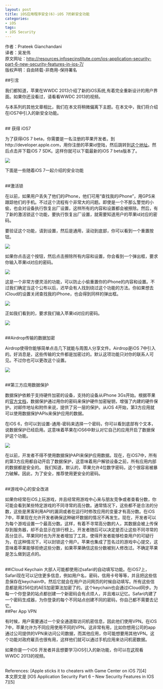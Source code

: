 ```yaml
---
layout: post  
title: iOS应用程序安全(6)-iOS 7的新安全功能  
categories:  
- iOS  
tags:    
- iOS Security
---   
```


作者：Prateek Gianchandani  
译者：吴发伟  
原文网址：http://resources.infosecinstitute.com/ios-application-security-part-6-new-security-features-in-ios-7/  
版权声明：自由转载-非商用-保持署名

##引言

我们都知道，苹果在WWDC 2013介绍了新的iOS系统,有着完全重新设计的用户界面。如果你还没看过，请看看WWDC 2013的视频。

与本系列的其他文章相比，我们在本文将稍微偏离下主题。在本文中，我们将介绍在iOS7中引入的新安全功能。

<br>
## 获得 iOS7

为了获得iOS 7 beta，你需要是一名注册的苹果开发者。到http://developer.apple.com，用你注册的苹果id登陆，然后跳转到[这个地址][1]。然后点击并下载iOS 7 SDK。这样你就可以下载最新的iOS 7 beta版本了。

![](http://resources.infosecinstitute.com/wp-content/uploads/070113_1824_IOSApplicat1.png)



下面是一些随着iOS 7一起介绍的安全功能

<br>
##激活锁

在以前，如果用户丢失了他们的iPhone，他们可用“查找我的iPhone”，用GPS来跟踪他们的手机。不过这个流程有个非常大的问题。即使是一个不那么警觉的小偷，也会对设备执行恢复出厂设置，这样所有的内容和设置都会被擦除。然后，有了新的激活锁这个功能，要执行恢复出厂设置，就需要知道用户的苹果id对应的密码。

要验证这个功能，请到设置，然后是通用，滚动到底部，你可以看到一个重置按钮。


![](http://resources.infosecinstitute.com/wp-content/uploads/070113_1824_IOSApplicat2.png)


如果你点击这个按钮，然后点击擦除所有内容和设置，你会看到一个弹出框，要求你输入苹果id对应的密码。

![](http://resources.infosecinstitute.com/wp-content/uploads/070113_1824_IOSApplicat3.png)

这是一个非常方便灵活的功能，可以防止小偷重置你的iPhone的内容和设置。不过我们确定当这个公布以后，迟早会有人找到绕过这个功能的方法。你如果想去iCloud的设置关闭查找我的iPhone，也会得到同样的弹出框。

![](http://resources.infosecinstitute.com/wp-content/uploads/070113_1824_IOSApplicat4.png)

正如我们看到的，要求我们输入苹果id对应的密码。

![](http://resources.infosecinstitute.com/wp-content/uploads/070113_1824_IOSApplicat5.png)

<br>
##Airdrop传输的数据加密

Airdrop使得你能够简单点击几下就能与周围人分享文件。Airdrop是iOS 7中引入的。好消息是，这些传输的文件都是加密过的。默认这项功能只对你的联系人可见。不过你也可以更改这个设置。

![](http://resources.infosecinstitute.com/wp-content/uploads/070113_1824_IOSApplicat6.png)


<br>
##第三方应用数据保护

数据保护依赖于支持硬件加密的设备，支持的设备从iPhone 3Gs开始。根据苹果的[官方文档][2]，数据保护通过用你的密码来保护硬件加密秘钥，增强了内建的硬件保护。对邮件地址和附件来说，提供了另一层的保护。从iOS 4开始，第3方应用就可以使用数据保护APIs来保护应用的数据。

在iOS 6，你可以到设置-通用-密码来选择一个密码，你可以看到底部有个文本，说数据保护已经启用。这意味着苹果在iOS6中默认对它自己的应用开启了数据保护这个功能。

![](http://resources.infosecinstitute.com/wp-content/uploads/070113_1824_IOSApplicat7.png)

在以前，开发者不得不使用数据保护API来保护应用数据。现在，在iOS7中，所有的第3方应用都自动开启了数据保护，这意味着用户解锁设备之前，所有应用内部的数据都是安全的。 我们知道，默认的，苹果允许4位数字密码，这个很容易被暴力破解。因此，为了安全，推荐使用更安全的密码。

<br>
##游戏中心的安全改进

如果你经常在iOS上玩游戏，并且经常用游戏中心来与朋友竞争或者查看分数，你可能会看到某些特定游戏的不同寻常的高分数。通常情况下，这些都不是合法的分数，这些是黑客利用API的漏洞或者在运行时修改应用的变量才有高分数。在iOS 7中，苹果现在允许开发者确保这种破坏数据的情况不再发生。现在，开发者可以为每个游戏设置一个最高分数。这样，有着不寻常高分数的人，其数据会被上传保存到服务器，却不会显示在排行榜上。开发者随后可以决定是否让这些不同寻常的高分显示。苹果同时也为开发者增加了工具，使得开发者能够检查用户的可疑行为，在这种情况下，可以封锁这个用户。苹果也集成了签名过的游戏中心提交，这意味着苹果能够拒绝这些分数，如果苹果确信这些分数被别人修改过。不确定苹果是怎么做到这点的。

<br>
##iCloud Keychain
大部人可能都使用过safari的自动填写功能。在iOS7上，Safari现在可以记住更多信息，例如用户名，密码，信用卡号等等，并且把这些信息保存在keychain中。然后它就会在用户访问网页的时候自动填写。所有这些信息都是用256位的AES加密算法加密了的。这个keychain也会通过iCloud同步。为每一个你登录的站点都创建一个新密码会有点烦人，并且难以记忆。Safari内建了一个密码生成器，为你登录的每个不同站点创建不同的密码，你自己都不需要去记它。

<br>
##Per App VPN

有时候，用户需要通过一个安全通道取访问机密信息，因此他们使用VPN。在iOS 7中，苹果允许为不同应用使用不同的VPN。这非常有用，比如你想用公司的app通过公司提供的VPN来访问公司数据，而其他应用，你可能想要用其他VPN。这个功能对政府雇员也很有用，这样他们就可以通过手机应用来访问机密数据。

如果你是一个iOS 开发者并且想要学习iOS引入的新功能，你可以在[这][3]观看WWDC 2013的视频。

<br/>
References:
[Apple sticks it to cheaters with Game Center on iOS 7][4]

<br/>
本文原文是 [IOS Application Security Part 6 – New Security Features in IOS 7][5]

[1]:https://developer.apple.com/devcenter/ios/index.action
[2]:http://support.apple.com/kb/ht4175
[3]:https://developer.apple.com/wwdc/videos/
[4]:http://www.idownloadblog.com/2013/06/15/ios7-game-center-dev-tools/
[5]:http://resources.infosecinstitute.com/ios-application-security-part-6-new-security-features-in-ios-7/
